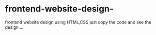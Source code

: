 # frontend-website-design-
frontend website design using HTML,CSS
just copy the code and see the design....
